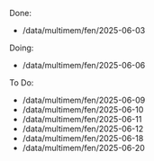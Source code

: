Done:
- /data/multimem/fen/2025-06-03

Doing:
- /data/multimem/fen/2025-06-06

To Do:
- /data/multimem/fen/2025-06-09
- /data/multimem/fen/2025-06-10
- /data/multimem/fen/2025-06-11
- /data/multimem/fen/2025-06-12
- /data/multimem/fen/2025-06-18
- /data/multimem/fen/2025-06-20

